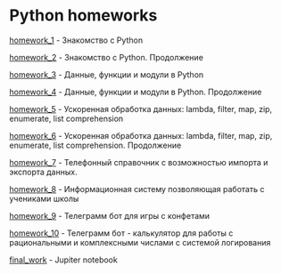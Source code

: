 # Python homeworks

[homework_1]() - Знакомство с Python

[homework_2]() - Знакомство с Python. Продолжение

[homework_3]() - Данные, функции и модули в Python

[homework_4]() - Данные, функции и модули в Python. Продолжение

[homework_5]() - Ускоренная обработка данных: lambda, 
filter, map, zip, enumerate, list comprehension


[homework_6]() - Ускоренная обработка данных: lambda, filter, map, zip, enumerate, list comprehension. Продолжение

[homework_7]() - Телефонный справочник с возможностью импорта и экспорта данных.

[homework_8]() - Информационная систему позволяющая работать с учениками школы

[homework_9]() - Телеграмм бот для игры с конфетами

[homework_10]() - Телеграмм бот - калькулятор для работы с 
рациональными и комплексными числами с системой логирования

[final_work]() - Jupiter notebook